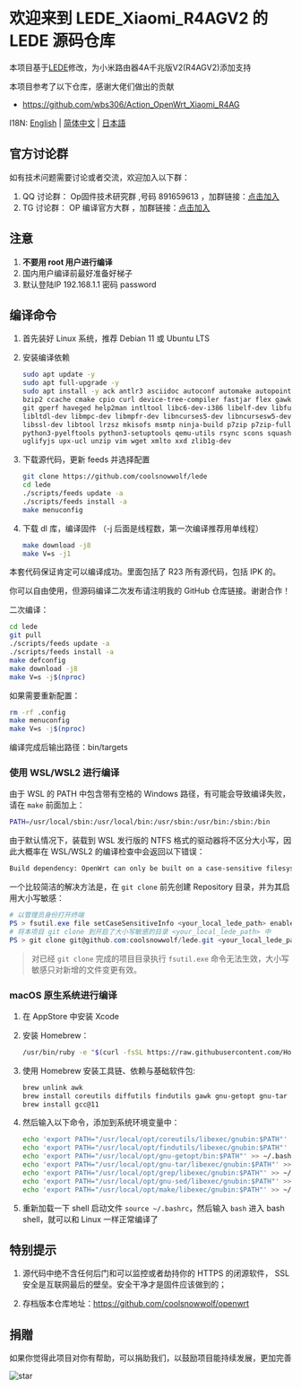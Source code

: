 # 欢迎来到 LEDE_Xiaomi_R4AGV2 的 LEDE 源码仓库

本项目基于[LEDE](https://github.com/coolsnowwolf/lede)修改，为小米路由器4A千兆版V2(R4AGV2)添加支持

本项目参考了以下仓库，感谢大佬们做出的贡献
* <https://github.com/wbs306/Action_OpenWrt_Xiaomi_R4AG>

I18N: [English](README_EN.md) | [简体中文](README.md) | [日本語](README_JA.md)

## 官方讨论群

如有技术问题需要讨论或者交流，欢迎加入以下群：

1. QQ 讨论群： Op固件技术研究群 ,号码 891659613 ，加群链接：[点击加入](https://jq.qq.com/?_wv=1027&k=XL8SK5aC "Op固件技术研究群")
2. TG 讨论群： OP 编译官方大群 ，加群链接：[点击加入](https://t.me/JhKgAA6Hx1 "OP 编译官方大群")

## 注意

1. **不要用 root 用户进行编译**
2. 国内用户编译前最好准备好梯子
3. 默认登陆IP 192.168.1.1 密码 password

## 编译命令

1. 首先装好 Linux 系统，推荐 Debian 11 或 Ubuntu LTS

2. 安装编译依赖

   ```bash
   sudo apt update -y
   sudo apt full-upgrade -y
   sudo apt install -y ack antlr3 asciidoc autoconf automake autopoint binutils bison build-essential \
   bzip2 ccache cmake cpio curl device-tree-compiler fastjar flex gawk gettext gcc-multilib g++-multilib \
   git gperf haveged help2man intltool libc6-dev-i386 libelf-dev libfuse-dev libglib2.0-dev libgmp3-dev \
   libltdl-dev libmpc-dev libmpfr-dev libncurses5-dev libncursesw5-dev libpython3-dev libreadline-dev \
   libssl-dev libtool lrzsz mkisofs msmtp ninja-build p7zip p7zip-full patch pkgconf python2.7 python3 \
   python3-pyelftools python3-setuptools qemu-utils rsync scons squashfs-tools subversion swig texinfo \
   uglifyjs upx-ucl unzip vim wget xmlto xxd zlib1g-dev
   ```

3. 下载源代码，更新 feeds 并选择配置

   ```bash
   git clone https://github.com/coolsnowwolf/lede
   cd lede
   ./scripts/feeds update -a
   ./scripts/feeds install -a
   make menuconfig
   ```

4. 下载 dl 库，编译固件
（-j 后面是线程数，第一次编译推荐用单线程）

   ```bash
   make download -j8
   make V=s -j1
   ```

本套代码保证肯定可以编译成功。里面包括了 R23 所有源代码，包括 IPK 的。

你可以自由使用，但源码编译二次发布请注明我的 GitHub 仓库链接。谢谢合作！

二次编译：

```bash
cd lede
git pull
./scripts/feeds update -a
./scripts/feeds install -a
make defconfig
make download -j8
make V=s -j$(nproc)
```

如果需要重新配置：

```bash
rm -rf .config
make menuconfig
make V=s -j$(nproc)
```

编译完成后输出路径：bin/targets

### 使用 WSL/WSL2 进行编译

由于 WSL 的 PATH 中包含带有空格的 Windows 路径，有可能会导致编译失败，请在 `make` 前面加上：

```bash
PATH=/usr/local/sbin:/usr/local/bin:/usr/sbin:/usr/bin:/sbin:/bin
```

由于默认情况下，装载到 WSL 发行版的 NTFS 格式的驱动器将不区分大小写，因此大概率在 WSL/WSL2 的编译检查中会返回以下错误：

```txt
Build dependency: OpenWrt can only be built on a case-sensitive filesystem
```

一个比较简洁的解决方法是，在 `git clone` 前先创建 Repository 目录，并为其启用大小写敏感：

```powershell
# 以管理员身份打开终端
PS > fsutil.exe file setCaseSensitiveInfo <your_local_lede_path> enable
# 将本项目 git clone 到开启了大小写敏感的目录 <your_local_lede_path> 中
PS > git clone git@github.com:coolsnowwolf/lede.git <your_local_lede_path>
```

> 对已经 `git clone` 完成的项目目录执行 `fsutil.exe` 命令无法生效，大小写敏感只对新增的文件变更有效。

### macOS 原生系统进行编译

1. 在 AppStore 中安装 Xcode

2. 安装 Homebrew：

   ```bash
   /usr/bin/ruby -e "$(curl -fsSL https://raw.githubusercontent.com/Homebrew/install/master/install)"
   ```

3. 使用 Homebrew 安装工具链、依赖与基础软件包:

   ```bash
   brew unlink awk
   brew install coreutils diffutils findutils gawk gnu-getopt gnu-tar grep make ncurses pkg-config wget quilt xz
   brew install gcc@11
   ```

4. 然后输入以下命令，添加到系统环境变量中：

   ```bash
   echo 'export PATH="/usr/local/opt/coreutils/libexec/gnubin:$PATH"' >> ~/.bashrc
   echo 'export PATH="/usr/local/opt/findutils/libexec/gnubin:$PATH"' >> ~/.bashrc
   echo 'export PATH="/usr/local/opt/gnu-getopt/bin:$PATH"' >> ~/.bashrc
   echo 'export PATH="/usr/local/opt/gnu-tar/libexec/gnubin:$PATH"' >> ~/.bashrc
   echo 'export PATH="/usr/local/opt/grep/libexec/gnubin:$PATH"' >> ~/.bashrc
   echo 'export PATH="/usr/local/opt/gnu-sed/libexec/gnubin:$PATH"' >> ~/.bashrc
   echo 'export PATH="/usr/local/opt/make/libexec/gnubin:$PATH"' >> ~/.bashrc
   ```

5. 重新加载一下 shell 启动文件 `source ~/.bashrc`，然后输入 `bash` 进入 bash shell，就可以和 Linux 一样正常编译了

## 特别提示

1. 源代码中绝不含任何后门和可以监控或者劫持你的 HTTPS 的闭源软件， SSL 安全是互联网最后的壁垒。安全干净才是固件应该做到的；

2. 存档版本仓库地址：<https://github.com/coolsnowwolf/openwrt>

## 捐贈

如果你觉得此项目对你有帮助，可以捐助我们，以鼓励项目能持续发展，更加完善

 ![star](doc/star.png)
